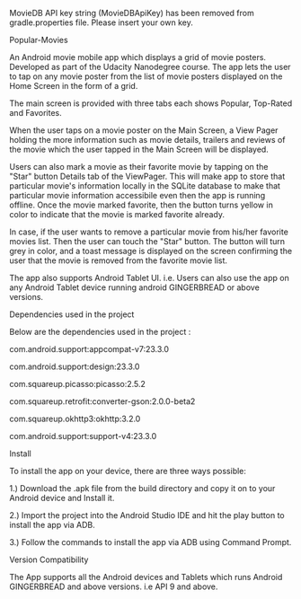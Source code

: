 MovieDB API key string (MovieDBApiKey) has been removed from gradle.properties file. Please insert your own key.

Popular-Movies

An Android movie mobile app which displays a grid of movie posters. Developed as part of the Udacity Nanodegree course. The app lets the user to tap on any movie poster from the list of movie posters displayed on the Home Screen in the form of a
grid.

The main screen is provided with three tabs each shows Popular, Top-Rated and Favorites.

When the user taps on a movie poster on the Main Screen, a View Pager holding the more information such as movie details, trailers and reviews of the movie which the user tapped in the Main Screen will be displayed. 

Users can also mark a movie as their favorite movie by tapping on the "Star" button Details tab of the ViewPager. This will make app to store that particular movie's information locally in the SQLite database to make that particular movie information accessibile even then the app is running offline. Once the movie marked favorite, then the button turns yellow in color to indicate that the movie is marked favorite already.

In case, if the user wants to remove a particular movie from his/her favorite movies list. Then the user can touch the "Star" button. The button will turn grey in color, and a toast message is displayed on the screen confirming the user that the movie is removed from the favorite movie list. 

The app also supports Android Tablet UI. i.e. Users can also use the app on any Android Tablet device running android GINGERBREAD or above versions.


Dependencies used in the project

Below are the dependencies used in the project : 

com.android.support:appcompat-v7:23.3.0 

com.android.support:design:23.3.0

com.squareup.picasso:picasso:2.5.2

com.squareup.retrofit:converter-gson:2.0.0-beta2

com.squareup.okhttp3:okhttp:3.2.0

com.android.support:support-v4:23.3.0


Install

To install the app on your device, there are three ways possible:

1.) Download the .apk file from the build directory and copy it on to your Android device and Install it.

2.) Import the project into the Android Studio IDE and hit the play button to install the app via ADB.

3.) Follow the commands to install the app via ADB using Command Prompt. 

Version Compatibility

The App supports all the Android devices and Tablets which runs Android GINGERBREAD and above versions. i.e API 9 and above.

